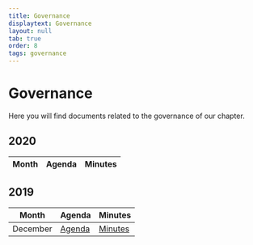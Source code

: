 ```yaml
---
title: Governance
displaytext: Governance
layout: null
tab: true
order: 8
tags: governance
---
```


# Governance

Here you will find documents related to the governance of our chapter.

## 2020

| Month | Agenda | Minutes |
| ----- | ------ | ------- |

## 2019

| Month | Agenda | Minutes |
| ----- | ------ | ------- |
| December | [Agenda](https://github.com/OWASP/www-chapter-portland/blob/master/governance-files/agenda-dec-2019.md) | [Minutes](https://github.com/OWASP/www-chapter-portland/blob/master/governance-files/minutes-dec-2019.md) |
